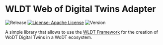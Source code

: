 # WLDT Web of Digital Twins Adapter

![Release](https://github.com/WebBased-WoDT/wldt-wodt-adapter/actions/workflows/build-and-deploy.yml/badge.svg?style=plastic)
[![License: Apache License](https://img.shields.io/badge/License-Apache_License_2.0-yellow.svg)](https://www.apache.org/licenses/LICENSE-2.0)
![Version](https://img.shields.io/github/v/release/WebBased-WoDT/wldt-wodt-adapter?style=plastic)

A simple library that allows to use the [WLDT Framework](https://github.com/wldt) for the creation of WoDT Digital Twins in a WoDT ecosystem.
